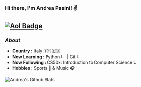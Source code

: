 ### Hi there, I'm Andrea Pasini! :v:

[![Aol Badge](https://img.shields.io/badge/-andrea.pasini@aol.com-000000?style=flat-square&logo=Aol&logoColor=white&link=mailto:andrea.pasini@aol.com)](mailto:andrea.pasini@aol.com)
---------------------------------------------------------------------------------------------------------------------------------------------------------------------------------
### <i>About</i>

-  **Country :** Italy 🇮🇹 🇪🇺 
-  **Now Learning :** Python <img src="https://upload.wikimedia.org/wikipedia/commons/thumb/c/c3/Python-logo-notext.svg/1200px-Python-logo-notext.svg.png" alt="Logo" width="15" height="15"> | Git <img src="https://git-scm.com/images/logos/downloads/Git-Icon-1788C.png" alt="Logo" width="15" height="15">
-  **Now Following :** CS50x: Introduction to Computer Science <img src="https://www.google.com/url?sa=i&url=https%3A%2F%2Fwww.pikpng.com%2Fpngvi%2FTTxomJ_rubber-duck-png-photos-rubber-duck-png-transparent-clipart%2F&psig=AOvVaw1DzOcaID3lHxz8iPX35GDw&ust=1615974919688000&source=images&cd=vfe&ved=0CAIQjRxqFwoTCIjV9ezFtO8CFQAAAAAdAAAAABAD" alt="Logo" width="15">
-  **Hobbies :** Sports :basketball:  & Music :headphones:

<p align="left">
  <img alt="Andrea's Github Stats" src="https://github-readme-stats.vercel.app/api?username=Andrea-Pasini&show_icons=true&theme=radical">
</p>

